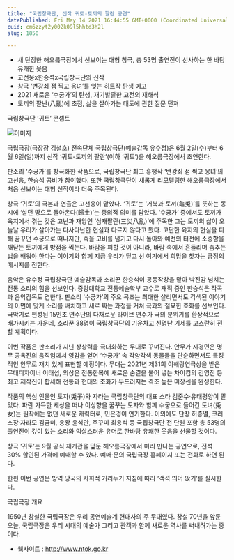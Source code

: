```yaml
---
title: "국립창극단, 신작 귀토-토끼의 팔란 공연"
datePublished: Fri May 14 2021 16:44:55 GMT+0000 (Coordinated Universal Time)
cuid: cm6zzyt2y002k09l5hhtd3h2l
slug: 1850

---
```



- 새 단장한 해오름극장에서 선보이는 대형 창극, 총 53명 출연진이 선사하는 한 바탕 유쾌한 웃음
- 고선웅ⅹ한승석ⅹ국립창극단의 신작
- 창극 ‘변강쇠 점 찍고 옹녀’를 잇는 히트작 탄생 예고
- 2021 새로운 ‘수궁가’의 탄생, 재기발랄한 고전의 재해석
- 토끼의 팔난(八亂)에 초점, 삶을 살아가는 태도에 관한 질문 던져

국립창극단 ‘귀토’ 콘셉트

![이미지](https://cdn.hashnode.com/res/hashnode/image/upload/v1739249029283/2e751f0f-5e43-4a79-bfa2-5a5a839a5221.jpeg)

국립극장(극장장 김철호) 전속단체 국립창극단(예술감독 유수정)은 6월 2일(수)부터 6월 6일(일)까지 신작 ‘귀토-토끼의 팔란’(이하 ‘귀토’)을 해오름극장에서 초연한다.

판소리 ‘수궁가’를 창극화한 작품으로, 국립창극단 최고 흥행작 ‘변강쇠 점 찍고 옹녀’의 고선웅, 한승석 콤비가 참여했다. 또한 국립창극단이 새롭게 리모델링한 해오름극장에서 처음 선보이는 대형 신작이라 더욱 주목된다.

창극 ‘귀토’의 극본과 연출은 고선웅이 맡았다. ‘귀토’는 ‘거북과 토끼(龜兎)’를 뜻하는 동시에 ‘살던 땅으로 돌아온다(歸土)’는 중의적 의미를 담았다. ‘수궁가’ 중에서도 토끼가 육지에서 겪는 갖은 고난과 재앙인 ‘삼재팔란(三災八亂)’에 주목한 그는 토끼의 삶이 오늘날 우리가 살아가는 다사다난한 현실과 다르지 않다고 봤다. 고단한 육지의 현실을 피해 꿈꾸던 수궁으로 떠나지만, 죽을 고비를 넘기고 다시 돌아와 예전의 터전에 소중함을 깨닫는 토끼에게 방점을 찍는다. 바람을 피할 것이 아니라, 바람 속에서 흔들리며 춤추는 법을 배워야 한다는 이야기와 함께 지금 우리가 딛고 선 여기에서 희망을 찾자는 긍정의 메시지를 전한다.

음악은 유수정 국립창극단 예술감독과 소리꾼 한승석이 공동작창을 맡아 박진감 넘치는 전통 소리의 힘을 선보인다. 중앙대학교 전통예술학부 교수로 재직 중인 한승석은 작곡과 음악감독도 겸한다. 판소리 ‘수궁가’의 주요 곡조는 최대한 살리면서도 각색된 이야기의 이면에 맞게 소리를 배치하고 새로 짜는 과정을 거쳐 극과의 절묘한 조화를 선보인다. 국악기로 편성된 15인조 연주단의 다채로운 라이브 연주가 극의 분위기를 환상적으로 배가시키는 가운데, 소리꾼 38명이 국립창극단의 기운차고 신명난 기세를 고스란히 전할 계획이다.

이번 작품은 판소리가 지닌 상상력을 극대화하는 무대로 꾸며진다. 안무가 지경민은 명무 공옥진의 움직임에서 영감을 얻어 ‘수궁가’ 속 각양각색 동물들을 단순하면서도 특징적인 안무로 재치 있게 표현할 예정이다. 무대는 2021년 제31회 이해랑연극상을 받은 무대디자이너 이태섭, 의상은 전통한복에 새로운 숨결을 불어 넣는 차이킴의 김영진 등 최고 제작진이 합세해 전통과 현대의 조화가 두드러지는 격조 높은 미장센을 완성한다.

작품의 핵심 인물인 토자(兎子)와 자라는 국립창극단의 대표 스타 김준수·유태평양이 맡았다. 파란 가득한 세상을 떠나 이상향을 꿈꾸는 토자와 함께 수궁으로 들어간 토녀(兎女)는 원작에는 없던 새로운 캐릭터로, 민은경이 연기한다. 이외에도 단장 허종열, 코러스장·자라모 김금미, 용왕 윤석안, 주꾸미 최용석 등 국립창극단 전 단원 포함 총 53명의 출연진이 깊이 있는 소리와 익살스러운 유머로 한바탕 유쾌한 웃음을 선물할 것이다.

창극 ‘귀토’는 9월 공식 재개관을 앞둔 해오름극장에서 미리 만나는 공연으로, 전석 30% 할인된 가격에 예매할 수 있다. 예매·문의 국립극장 홈페이지 또는 전화로 하면 된다.

한편 이번 공연은 방역 당국의 사회적 거리두기 지침에 따라 ‘객석 띄어 앉기’를 실시한다.

국립극장 개요

1950년 창설한 국립극장은 우리 공연예술계 현대사의 주 무대였다. 창설 70년을 앞둔 오늘, 국립극장은 우리 시대의 예술가 그리고 관객과 함께 새로운 역사를 써내려가는 중이다.

- 웹사이트 : http://www.ntok.go.kr